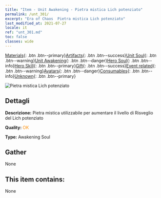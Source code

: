 ```yaml
---
title: "Item - Unit Awakening - Pietra mistica Lich potenziato"
permalink: /unt_301/
excerpt: "Era of Chaos  Pietra mistica Lich potenziato"
last_modified_at: 2021-07-27
locale: it
ref: "unt_301.md"
toc: false
classes: wide
---
```

 [Materials](/ItemsIT/){: .btn .btn--primary}[Artifacts](/ItemsIT/Artifacts/){: .btn .btn--success}[Unit Soul](/ItemsIT/UnitSoul/){: .btn .btn--warning}[Unit Awakening](/ItemsIT/UnitAwakening/){: .btn .btn--danger}[Hero Soul](/ItemsIT/HeroSoul/){: .btn .btn--info}[Hero Skill](/ItemsIT/HeroSkill/){: .btn .btn--primary}[Gift](/ItemsIT/Gift/){: .btn .btn--success}[Event related](/ItemsIT/Events/){: .btn .btn--warning}[Avatars](/ItemsIT/Avatars/){: .btn .btn--danger}[Consumables](/ItemsIT/Consumables/){: .btn .btn--info}[Unknown](/ItemsIT/Unknown/){: .btn .btn--primary}

 ![Pietra mistica Lich potenziato](/images/u/tia_wuyao.jpg)

## Dettagli
 **Descrizione:** Pietra mistica utilizzabile per aumentare il livello di Risveglio del Lich potenziato

 **Quality:** <span style="color: #FF8C00">OK</span>

 **Type:** Awakening Soul

## Gather

  None

## This item contains:

  None

